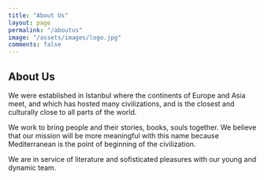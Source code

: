 ```yaml
---
title: "About Us"
layout: page
permalink: "/aboutus"
image: "/assets/images/logo.jpg"
comments: false
---
```


## About Us

We were established in Istanbul where the continents of Europe and Asia meet, and which has hosted many civilizations, and is the closest and culturally close to all parts of the world.

We work to bring people and their stories, books, souls together.
We believe that our mission will be more meaningful with this name because Mediterranean is the point of beginning of the civilization. 

We are in service of literature and sofisticated pleasures with our young and dynamic team.



<style>
 footer {
    position: fixed !important;
    bottom: 0px !important;
    width: 100vw !important;
}
</style>

